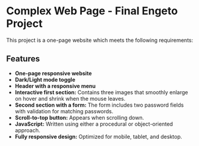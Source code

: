# Complex Web Page - Final Engeto Project

This project is a one-page website which meets the following requirements:

## Features
- **One-page responsive website**
- **Dark/Light mode toggle**
- **Header with a responsive menu**
- **Interactive first section:** Contains three images that smoothly enlarge on hover and shrink when the mouse leaves.
- **Second section with a form:** The form includes two password fields with validation for matching passwords.
- **Scroll-to-top button:** Appears when scrolling down.
- **JavaScript:** Written using either a procedural or object-oriented approach.
- **Fully responsive design:** Optimized for mobile, tablet, and desktop.
